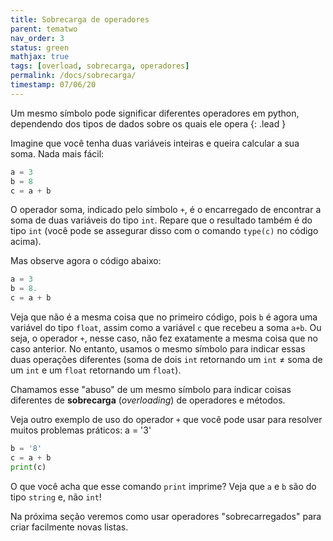 ```yaml
---
title: Sobrecarga de operadores
parent: tematwo
nav_order: 3
status: green
mathjax: true
tags: [overload, sobrecarga, operadores]
permalink: /docs/sobrecarga/
timestamp: 07/06/20
---
```


Um mesmo símbolo pode significar diferentes operadores em python, dependendo dos tipos de dados sobre os quais ele opera
{: .lead }

Imagine que você tenha duas variáveis inteiras e queira calcular a sua soma. Nada mais fácil:
```python
a = 3
b = 8
c = a + b
```
O operador soma, indicado pelo símbolo `+`, é o encarregado de encontrar a soma de duas variáveis do tipo `int`. Repare que o resultado também é do tipo `int` (você pode se assegurar disso com o comando `type(c)` no código acima).

Mas observe agora o código abaixo: 
```python
a = 3
b = 8.
c = a + b
```
Veja que não é a mesma coisa que no primeiro código, pois `b` é agora uma variável do tipo `float`, assim como a variável `c` que recebeu a soma `a+b`. Ou seja, o operador `+`, nesse caso, não fez exatamente a mesma coisa que no caso anterior. No entanto, usamos o mesmo símbolo para indicar essas duas operações diferentes (soma de dois `int` retornando um `int` $\neq$ soma de um `int` e um `float` retornando um `float`). 

Chamamos esse "abuso" de um mesmo símbolo para indicar coisas diferentes de **sobrecarga** (*overloading*) de operadores e métodos.

Veja outro exemplo de uso do operador `+` que você pode usar para resolver muitos problemas práticos:
a = '3'
```python
b = '8'
c = a + b
print(c)
```
O que você acha que esse comando `print` imprime? Veja que `a` e `b` são do tipo `string` e, não `int`!

Na próxima seção veremos como usar operadores "sobrecarregados" para criar facilmente novas listas.

